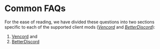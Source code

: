 # Common FAQs

For the ease of reading, we have divided these questions
into two sections specific to each of the supported
client mods (*[Vencord](VencordFaq.md)* and *[BetterDiscord](BetterDiscordFaq.md)*):

1. <a href="VencordFaq.md">Vencord</a> and
2. <a href="BetterDiscordFaq.md">BetterDiscord</a>
